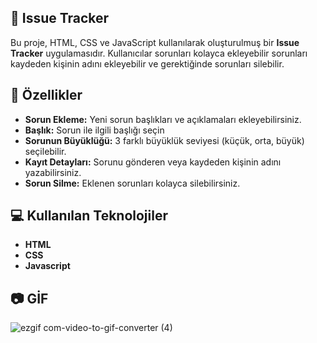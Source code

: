 ## 💬 Issue Tracker
Bu proje, HTML, CSS ve JavaScript kullanılarak oluşturulmuş bir **Issue Tracker** uygulamasıdır. 
Kullanıcılar sorunları kolayca ekleyebilir sorunları kaydeden kişinin adını ekleyebilir ve gerektiğinde sorunları silebilir.

## 🎯 Özellikler
- **Sorun Ekleme:** Yeni sorun başlıkları ve açıklamaları ekleyebilirsiniz.
- **Başlık:** Sorun ile ilgili başlığı seçin
- **Sorunun Büyüklüğü:** 3 farklı büyüklük seviyesi (küçük, orta, büyük) seçilebilir.
- **Kayıt Detayları:** Sorunu gönderen veya kaydeden kişinin adını yazabilirsiniz.
- **Sorun Silme:** Eklenen sorunları kolayca silebilirsiniz.

## 💻 Kullanılan Teknolojiler
- **HTML**
- **CSS**
- **Javascript**

## 📷 GİF 
![ezgif com-video-to-gif-converter (4)](https://github.com/user-attachments/assets/72622170-c49c-4682-91eb-3f60785f3147)

